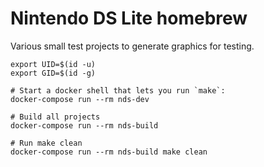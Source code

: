 # Nintendo DS Lite homebrew

Various small test projects to generate graphics for testing.

```
export UID=$(id -u)
export GID=$(id -g)

# Start a docker shell that lets you run `make`:
docker-compose run --rm nds-dev

# Build all projects
docker-compose run --rm nds-build

# Run make clean
docker-compose run --rm nds-build make clean
```
